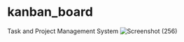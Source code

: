 # kanban_board
Task and Project Management System
![Screenshot (256)](https://user-images.githubusercontent.com/53896251/118686045-44a49380-b821-11eb-9cbc-6b72189fff66.png)

